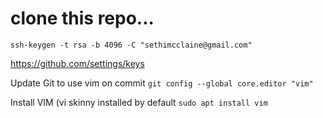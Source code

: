 # clone this repo...

`ssh-keygen -t rsa -b 4096 -C "sethimcclaine@gmail.com"`

https://github.com/settings/keys

Update Git to use vim on commit
  `git config --global core.editor "vim"`

Install VIM (vi skinny installed by default
  `sudo apt install vim`
